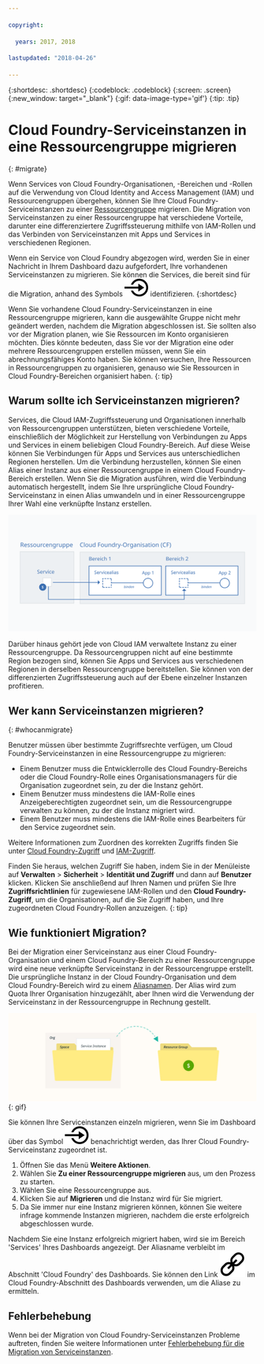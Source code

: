 ```yaml
---

copyright:

  years: 2017, 2018

lastupdated: "2018-04-26"

---
```


{:shortdesc: .shortdesc}
{:codeblock: .codeblock}
{:screen: .screen}
{:new_window: target="_blank"}
{:gif: data-image-type='gif'}
{:tip: .tip}

# Cloud Foundry-Serviceinstanzen in eine Ressourcengruppe migrieren
{: #migrate}

Wenn Services von Cloud Foundry-Organisationen, -Bereichen und -Rollen auf die Verwendung von Cloud Identity and Access Management (IAM) und Ressourcengruppen übergehen, können Sie Ihre Cloud Foundry-Serviceinstanzen zu einer [Ressourcengruppe](/docs/account/resourcegroups.html#rgs) migrieren. Die Migration von Serviceinstanzen zu einer Ressourcengruppe hat verschiedene Vorteile, darunter eine differenziertere Zugriffssteuerung mithilfe von IAM-Rollen und das Verbinden von Serviceinstanzen mit Apps und Services in verschiedenen Regionen.

Wenn ein Service von Cloud Foundry abgezogen wird, werden Sie in einer Nachricht in Ihrem Dashboard dazu aufgefordert, Ihre vorhandenen Serviceinstanzen zu migrieren. Sie können die Services, die bereit sind für die Migration, anhand des Symbols ![Diese Serviceinstanz zu einer Ressourcengruppe migrieren](images/migrate.svg "Diese Serviceinstanz zu einer Ressourcengruppe migrieren") identifizieren.
{:shortdesc}

Wenn Sie vorhandene Cloud Foundry-Serviceinstanzen in eine Ressourcengruppe migrieren, kann die ausgewählte Gruppe nicht mehr geändert werden, nachdem die Migration abgeschlossen ist. Sie sollten also vor der Migration planen, wie Sie Ressourcen im Konto organisieren möchten. Dies könnte bedeuten, dass Sie vor der Migration eine oder mehrere Ressourcengruppen erstellen müssen, wenn Sie ein abrechnungsfähiges Konto haben. Sie können versuchen, Ihre Ressourcen in Ressourcengruppen zu organisieren, genauso wie Sie Ressourcen in Cloud Foundry-Bereichen organisiert haben.
{: tip}

## Warum sollte ich Serviceinstanzen migrieren?

Services, die Cloud IAM-Zugriffssteuerung und Organisationen innerhalb von Ressourcengruppen unterstützen, bieten verschiedene Vorteile, einschließlich der Möglichkeit zur Herstellung von Verbindungen zu Apps und Services in einem beliebigen Cloud Foundry-Bereich. Auf diese Weise können Sie Verbindungen für Apps und Services aus unterschiedlichen Regionen herstellen. Um die Verbindung herzustellen, können Sie einen Alias einer Instanz aus einer Ressourcengruppe in einem Cloud Foundry-Bereich erstellen. Wenn Sie die Migration ausführen, wird die Verbindung automatisch hergestellt, indem Sie Ihre ursprüngliche Cloud Foundry-Serviceinstanz in einen Alias umwandeln und in einer Ressourcengruppe Ihrer Wahl eine verknüpfte Instanz erstellen.

![Serviceinstanz an einen Cloud Foundry-Bereich binden, um einen Alias zu erstellen](images/alias.svg "Serviceinstanz an einen Cloud Foundry-Bereich binden, um einen Alias zu erstellen")

Darüber hinaus gehört jede von Cloud IAM verwaltete Instanz zu einer Ressourcengruppe. Da Ressourcengruppen nicht auf eine bestimmte Region bezogen sind, können Sie Apps und Services aus verschiedenen Regionen in derselben Ressourcengruppe bereitstellen. Sie können von der differenzierten Zugriffssteuerung auch auf der Ebene einzelner Instanzen profitieren.

## Wer kann Serviceinstanzen migrieren?
{: #whocanmigrate}

Benutzer müssen über bestimmte Zugriffsrechte verfügen, um Cloud Foundry-Serviceinstanzen in eine Ressourcengruppe zu migrieren:

* Einem Benutzer muss die Entwicklerrolle des Cloud Foundry-Bereichs oder die Cloud Foundry-Rolle eines Organisationsmanagers für die Organisation zugeordnet sein, zu der die Instanz gehört.
* Einem Benutzer muss mindestens die IAM-Rolle eines Anzeigeberechtigten zugeordnet sein, um die Ressourcengruppe verwalten zu können, zu der die Instanz migriert wird.
* Einem Benutzer muss mindestens die IAM-Rolle eines Bearbeiters für den Service zugeordnet sein.

Weitere Informationen zum Zuordnen des korrekten Zugriffs finden Sie unter [Cloud Foundry-Zugriff](/docs/iam/cfaccess.html#cfaccess) und [IAM-Zugriff](/docs/iam/users_roles.html#platformrolestable).

Finden Sie heraus, welchen Zugriff Sie haben, indem Sie in der Menüleiste auf **Verwalten** &gt; **Sicherheit** &gt; **Identität und Zugriff** und dann auf **Benutzer** klicken. Klicken Sie anschließend auf Ihren Namen und prüfen Sie Ihre **Zugriffsrichtlinien** für zugewiesene IAM-Rollen und den **Cloud Foundry-Zugriff**, um die Organisationen, auf die Sie Zugriff haben, und Ihre zugeordneten Cloud Foundry-Rollen anzuzeigen.
{: tip}


## Wie funktioniert Migration?

Bei der Migration einer Serviceinstanz aus einer Cloud Foundry-Organisation und einem Cloud Foundry-Bereich zu einer Ressourcengruppe wird eine neue verknüpfte Serviceinstanz in der Ressourcengruppe erstellt. Die ursprüngliche Instanz in der Cloud Foundry-Organisation und dem Cloud Foundry-Bereich wird zu einem [Aliasnamen](/docs/cfapps/connecting_apps.html#what_is_alias). Der Alias wird zum Quota Ihrer Organisation hinzugezählt, aber Ihnen wird die Verwendung der Serviceinstanz in der Ressourcengruppe in Rechnung gestellt.

![Migration einer Cloud Foundry-Serviceinstanz zu einer Ressourcengruppe](images/migration.gif){: gif}

Sie können Ihre Serviceinstanzen einzeln migrieren, wenn Sie im Dashboard über das Symbol ![Diese Serviceinstanz zu einer Ressourcengruppe migrieren](images/migrate.svg "Diese Serviceinstanz zu einer Ressourcengruppe migrieren") benachrichtigt werden, das Ihrer Cloud Foundry-Serviceinstanz zugeordnet ist.

1. Öffnen Sie das Menü **Weitere Aktionen**.
2. Wählen Sie **Zu einer Ressourcengruppe migrieren** aus, um den Prozess zu starten.
3. Wählen Sie eine Ressourcengruppe aus.
4. Klicken Sie auf **Migrieren** und die Instanz wird für Sie migriert.
5. Da Sie immer nur eine Instanz migrieren können, können Sie weitere infrage kommende Instanzen migrieren, nachdem die erste erfolgreich abgeschlossen wurde.

Nachdem Sie eine Instanz erfolgreich migriert haben, wird sie im Bereich 'Services' Ihres Dashboards angezeigt. Der Aliasname verbleibt im Abschnitt 'Cloud Foundry' des Dashboards. Sie können den Link ![Linksymbol](images/link.svg "Linksymbol für einen Alias") im Cloud Foundry-Abschnitt des Dashboards verwenden, um die Aliase zu ermitteln.

## Fehlerbehebung

Wenn bei der Migration von Cloud Foundry-Serviceinstanzen Probleme auftreten, finden Sie weitere Informationen unter [Fehlerbehebung für die Migration von Serviceinstanzen](/docs/troubleshoot/ts_migration.html).
